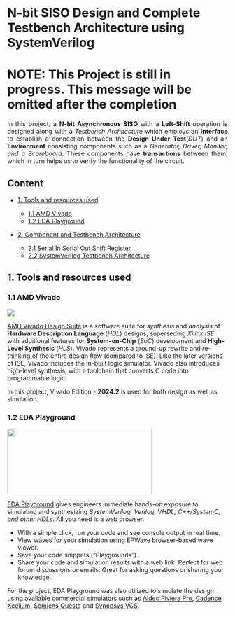 # N-bit SISO Design and Complete Testbench Architecture using SystemVerilog

# NOTE: This Project is still in progress. This message will be omitted after the completion

<p align="justify">In this project, a <b>N-bit Asynchronous SISO</b> with a <b>Left-Shift</b> operation is designed along with a <i>Testbench Architecture</i> which employs an <b>Interface</b> to establish a connection between the <b>Design Under Test</b>(<i>DUT</i>) and an <b>Environment</b> consisting components such as a <i>Generator, Driver, Monitor, and a Scoreboard</i>. These components have <b>transactions</b> between them, which in turn helps us to verify the functionality of the circuit.</p>

## Content

- [1. Tools and resources used](#1-Tools-and-resources-used)
  - [1.1 AMD Vivado](#11-AMD-Vivado)
  - [1.2 EDA Playground](#12-EDA-Playground)
 
- [2. Component and Testbench Architecture](#2-Component-and-Testbench-Architecture)
  - [2.1 Serial In Serial Out Shift Register](#21-Serial-In-Serial-Out-Shift-Register)
  - [2.2 SystemVerilog Testbench Architecture](#22-SystemVerilog-Testbench-Architecture)
 
## 1. Tools and resources used

### 1.1 AMD Vivado

<img src="https://www.xilinx.com/content/xilinx/en/support/quality/_jcr_content/root/responsivegridgraybottom/responsivegridgraybottomcolcontainer/parsyscol3/xilinxpromo_7cf.img.jpg/1686869423281.jpg">

[AMD Vivado Design Suite](https://www.amd.com/en/products/software/adaptive-socs-and-fpgas/vivado.html) is a software suite for _synthesis_ and _analysis_ of **Hardware Description Language** (_HDL_) designs, superseding _Xilinx ISE_ with additional features for **System-on-Chip** (_SoC_) development and **High-Level Synthesis** (_HLS_). Vivado represents a ground-up rewrite and re-thinking of the entire design flow (compared to ISE). Like the later versions of ISE, Vivado includes the in-built logic simulator. Vivado also introduces high-level synthesis, with a toolchain that converts C code into programmable logic.

In this project, Vivado Edition - **2024.2** is used for both design as well as simulation.

### 1.2 EDA Playground

<img src="https://www.doulos.com/media/oo2gm0ls/eda-playground-live-webinar-website.jpg?width=410&height=230&rnd=133746846539230000" width="330" height="150">

[EDA Playground](https://edaplayground.com/home) gives engineers immediate hands-on exposure to simulating and synthesizing _SystemVerilog, Verilog, VHDL, C++/SystemC, and other HDLs_. All you need is a web browser. 
- With a simple click, run your code and see console output in real time.
- View waves for your simulation using EPWave browser-based wave viewer.
- Save your code snippets (“Playgrounds”).
- Share your code and simulation results with a web link. Perfect for web forum discussions or emails. Great for asking questions or sharing your knowledge.

For the project, EDA Playground was also utilized to simulate the design using available commercial simulators such as [Aldec Riviera Pro](https://www.aldec.com/en/products/functional_verification/riviera-pro), [Cadence Xcelium](https://www.cadence.com/en_US/home/tools/system-design-and-verification/simulation-and-testbench-verification/xcelium-simulator.html), [Semiens Questa](https://eda.sw.siemens.com/en-US/ic/questa/simulation/advanced-simulator/) and [Synopsys VCS](https://www.synopsys.com/verification/simulation/vcs.html).
